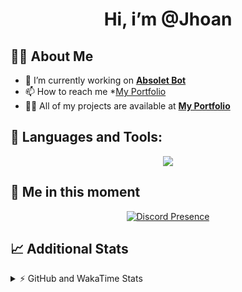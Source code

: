 <h1 align="center">Hi, i’m @Jhoan</h1>

## 🙋‍♂️ About Me

- 🔭 I’m currently working on **[Absolet Bot](https://strider.cloud)**
- 📫 How to reach me *[My Portfolio](https://jhoan.me/contact)
- 👨‍💻 All of my projects are available at **[My Portfolio](https://jhoan.me)**

## 🚀 Languages and Tools:
<p align="center">
  <a href="https://skillicons.dev">
    <img src="https://skillicons.dev/icons?i=js,ts,html,css,bootstrap,nodejs,express,vscode,neovim,vim,atom,cloudflare,git,github,discord,bots,linux,mongodb,nginx,redis,wordpress,heroku&perline=11" />
  </a>
</p>
  
## 👤 Me in this moment
<p align="center">
    <a href="https://discord.com/users/612460795124776960" target="_blank" rel="nofollow">
        <img src="https://lanyard-profile-readme.vercel.app/api/612460795124776960?idleMessage=Probably%20coding%20Absolet..." alt="Discord Presence" align="center">
    </a>
</p>

## 📈 Additional Stats
<details>
    <summary>⚡ GitHub and WakaTime Stats</summary>
    <br/>

<!--START_SECTION:waka-->
![Code Time](http://img.shields.io/badge/Code%20Time-505%20hrs%2059%20mins-blue)

**🐱 My GitHub Data** 

> 🏆 1,026 Contributions in the Year 2022
 > 
> 📦 169.0 kB Used in GitHub's Storage 
 > 
> 💼 Opted to Hire
 > 
> 📜 4 Public Repositories 
 > 
> 🔑 36 Private Repositories  
 > 
**I'm an Early 🐤** 

```text
🌞 Morning    84 commits     ██░░░░░░░░░░░░░░░░░░░░░░░   10.73% 
🌆 Daytime    344 commits    ███████████░░░░░░░░░░░░░░   43.93% 
🌃 Evening    319 commits    ██████████░░░░░░░░░░░░░░░   40.74% 
🌙 Night      36 commits     █░░░░░░░░░░░░░░░░░░░░░░░░   4.6%

```
📅 **I'm Most Productive on Saturday** 

```text
Monday       114 commits    ███░░░░░░░░░░░░░░░░░░░░░░   14.56% 
Tuesday      126 commits    ████░░░░░░░░░░░░░░░░░░░░░   16.09% 
Wednesday    135 commits    ████░░░░░░░░░░░░░░░░░░░░░   17.24% 
Thursday     76 commits     ██░░░░░░░░░░░░░░░░░░░░░░░   9.71% 
Friday       109 commits    ███░░░░░░░░░░░░░░░░░░░░░░   13.92% 
Saturday     153 commits    █████░░░░░░░░░░░░░░░░░░░░   19.54% 
Sunday       70 commits     ██░░░░░░░░░░░░░░░░░░░░░░░   8.94%

```


📊 **This Week I Spent My Time On** 

```text
⌚︎ Time Zone: America/Bogota

💬 Programming Languages: 
JavaScript               8 hrs 8 mins        █████████████████████░░░░   85.44% 
TypeScript               41 mins             █░░░░░░░░░░░░░░░░░░░░░░░░   7.28% 
YAML                     19 mins             ░░░░░░░░░░░░░░░░░░░░░░░░░   3.36% 
EJS                      14 mins             ░░░░░░░░░░░░░░░░░░░░░░░░░   2.5% 
JSON                     7 mins              ░░░░░░░░░░░░░░░░░░░░░░░░░   1.26%

🔥 Editors: 
VS Code                  9 hrs 32 mins       █████████████████████████   100.0%

🐱‍💻 Projects: 
dilva                    7 hrs 21 mins       ███████████████████░░░░░░   77.1% 
injector                 1 hr 4 mins         ██░░░░░░░░░░░░░░░░░░░░░░░   11.28% 
api                      32 mins             █░░░░░░░░░░░░░░░░░░░░░░░░   5.65% 
api_shop                 17 mins             ░░░░░░░░░░░░░░░░░░░░░░░░░   3.07% 
Absolet                  13 mins             ░░░░░░░░░░░░░░░░░░░░░░░░░   2.4%

💻 Operating System: 
Linux                    9 hrs 32 mins       █████████████████████████   100.0%

```

**I Mostly Code in JavaScript** 

```text
JavaScript               16 repos            ████████████████░░░░░░░░░   64.0% 
Java                     3 repos             ███░░░░░░░░░░░░░░░░░░░░░░   12.0% 
TypeScript               3 repos             ███░░░░░░░░░░░░░░░░░░░░░░   12.0% 
Shell                    1 repo              █░░░░░░░░░░░░░░░░░░░░░░░░   4.0% 
CSS                      1 repo              █░░░░░░░░░░░░░░░░░░░░░░░░   4.0%

```



 Last Updated on 28/11/2022 08:16:46 UTC
<!--END_SECTION:waka-->
</details>
